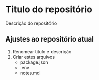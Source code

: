 # Titulo do repositório
Descrição do repositório

## Ajustes ao repositório atual
1. Renomear titulo e descrição
2. Criar estes arquivos
    * package.json
    * .env
    * notes.md
